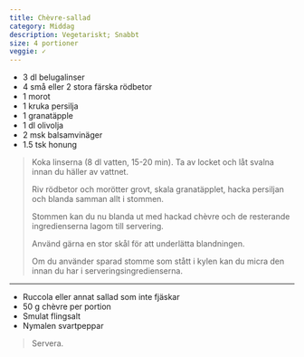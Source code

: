 ```yaml
---
title: Chèvre-sallad
category: Middag
description: Vegetariskt; Snabbt
size: 4 portioner
veggie: ✓
---
```


- 3 dl belugalinser
- 4 små eller 2 stora färska rödbetor
- 1 morot
- 1 kruka persilja
- 1 granatäpple
- 1 dl olivolja
- 2 msk balsamvinäger
- 1.5 tsk honung

> Koka linserna (8 dl vatten, 15-20 min). Ta av locket och låt svalna innan du häller av vattnet.
> 
> Riv rödbetor och morötter grovt, skala granatäpplet, hacka persiljan och blanda samman allt i stommen.
> 
> Stommen kan du nu blanda ut med hackad chèvre och de resterande ingredienserna lagom till servering.
>
> Använd gärna en stor skål för att underlätta blandningen.
>
> Om du använder sparad stomme som stått i kylen kan du micra den innan du har i serveringsingredienserna.

---

- Ruccola eller annat sallad som inte fjäskar
- 50 g chèvre per portion
- Smulat flingsalt
- Nymalen svartpeppar

> Servera.